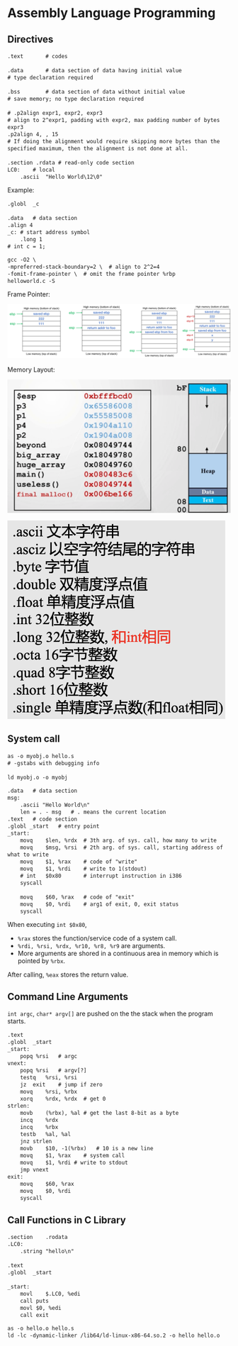 # Assembly Language Programming

## Directives

```assembly
.text		# codes

.data		# data section of data having initial value
# type declaration required

.bss		# data section of data without initial value
# save memory; no type declaration required

# .p2align expr1, expr2, expr3
# align to 2^expr1, padding with expr2, max padding number of bytes expr3
.p2align 4, , 15
# If doing the alignment would require skipping more bytes than the specified maximum, then the alignment is not done at all.

.section .rdata # read-only code section
LC0:	# local
	.ascii	"Hello World\12\0"
```

Example:

```assembly
.globl	_c

.data	# data section
.align 4
_c:	# start address symbol
	.long 1
# int c = 1;
```

```shell
gcc -O2 \
-mpreferred-stack-boundary=2 \	# align to 2^2=4
-fomit-frame-pointer \	# omit the frame pointer %rbp
helloworld.c -S
```

Frame Pointer:

![Picture1](4%20Programming.assets/Picture1.png)

Memory Layout:

![Screen Shot 2021-08-25 at 4.43.23 PM](4%20Programming.assets/Screen%20Shot%202021-08-25%20at%204.43.23%20PM.png)

![Screen Shot 2021-08-25 at 8.51.24 PM](4%20Programming.assets/Screen%20Shot%202021-08-25%20at%208.51.24%20PM.png)

## System call

```shell
as -o myobj.o hello.s
# -gstabs with debugging info

ld myobj.o -o myobj
```

```assembly
.data	# data section
msg:
	.ascii "Hello World\n"
	len = . - msg	# . means the current location
.text	# code section
.globl _start	# entry point
_start:
	movq	$len, %rdx	# 3th arg. of sys. call, how many to write
	movq	$msg, %rsi	# 2th arg. of sys. call, starting address of what to write
	movq	$1, %rax	# code of "write"
	movq	$1, %rdi	# write to 1(stdout)
	# int	$0x80		# interrupt instruction in i386
	syscall
	
	movq	$60, %rax	# code of "exit"
	movq	$0, %rdi	# arg1 of exit, 0, exit status
	syscall
```

When executing `int $0x80`,

- `%rax` stores the function/service code of a system call.
- `%rdi, %rsi, %rdx, %r10, %r8, %r9` are arguments.
- More arguments are shored in a continuous area in memory which is pointed by `%rbx`.

After calling, `%eax` stores the return value.

## Command Line Arguments

`int argc`, `char* argv[]` are pushed on the the stack when the program starts.

```assembly
.text
.globl	_start
_start:
	popq %rsi	# argc
vnext:
	popq %rsi	# argv[?]
	testq	%rsi, %rsi
	jz	exit	# jump if zero
	movq	%rsi, %rbx
	xorq	%rdx, %rdx	# get 0
strlen:
	movb	(%rbx), %al	# get the last 8-bit as a byte
	incq	%rdx
	incq	%rbx
	testb	%al, %al
	jnz	strlen
	movb	$10, -1(%rbx)	# 10 is a new line
	movq	$1, %rax	# system call
	movq	$1, %rdi # write to stdout
	jmp vnext
exit:
	movq	$60, %rax
	movq	$0, %rdi
	syscall
```

## Call Functions in C Library

```assembly
.section	.rodata
.LC0:
	.string	"hello\n"

.text
.globl	_start

_start:
	movl	$.LC0, %edi
	call puts
	movl $0, %edi
	call exit
```

```shell
as -o hello.o hello.s
ld -lc -dynamic-linker /lib64/ld-linux-x86-64.so.2 -o hello hello.o
```





